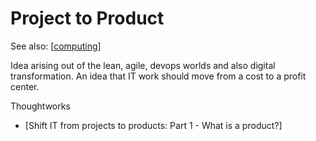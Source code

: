 # Project to Product

See also: [[computing]]

Idea arising out of the lean, agile, devops worlds and also digital transformation.  An idea that IT work should move from a cost to a profit center.

Thoughtworks

- [Shift IT from projects to products: Part 1 - What is a product?]






[//begin]: # "Autogenerated link references for markdown compatibility"
[computing]: docs/sense/computing/computing "Computing"
[//end]: # "Autogenerated link references"